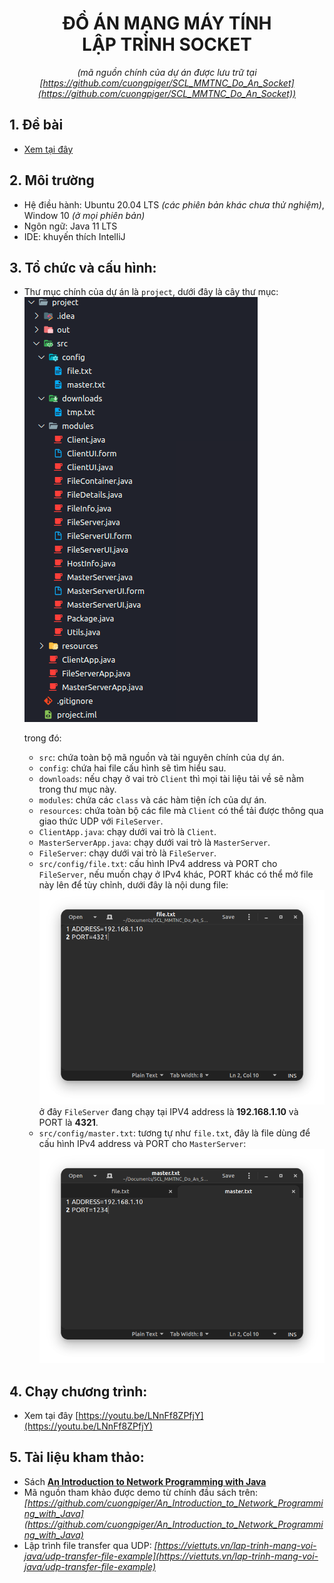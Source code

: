 
<dev align="center">

# ĐỒ ÁN MẠNG MÁY TÍNH<BR>LẬP TRÌNH SOCKET

_(mã nguồn chính của dự án được lưu trữ tại<br>[https://github.com/cuongpiger/SCL_MMTNC_Do_An_Socket](https://github.com/cuongpiger/SCL_MMTNC_Do_An_Socket))_

</dev>

## 1. Đề bài
*  [Xem tại đây](DeBaiDASocket.pdf)
## 2. Môi trường
* Hệ điều hành: Ubuntu 20.04 LTS _(các phiên bản khác chưa thử nghiệm)_, Window 10 _(ở mọi phiên bản)_
* Ngôn ngữ: Java 11 LTS
* IDE: khuyến thích IntelliJ

## 3. Tổ chức và cấu hình:
* Thư mục chính của dự án là `project`, dưới đây là cây thư mục:
  ![](images/00.png)

  trong đó:
    * `src`: chứa toàn bộ mã nguồn và tài nguyên chính của dự án.
    * `config`: chứa hai file cấu hình sẽ tìm hiểu sau.
    * `downloads`: nếu chạy ở vai trò `Client` thì mọi tài liệu tải về sẽ nằm trong thư mục này.
    * `modules`: chứa các `class` và các hàm tiện ích của dự án.
    * `resources`: chứa toàn bộ các file mà `Client` có thể tải được thông qua giao thức UDP với `FileServer`.
    * `ClientApp.java`: chạy dưới vai trò là `Client`.
    * `MasterServerApp.java`: chạy dưới vai trò là `MasterServer`.
    * `FileServer`: chạy dưới vai trò là `FileServer`.
    * `src/config/file.txt`: cấu hình IPv4 address và PORT cho `FileServer`, nếu muốn chạy ở IPv4 khác, PORT khác có thể mở file này lên để tùy chỉnh, dưới đây là nội dung file:
      ![](images/01.png)
      ở đây `FileServer` đang chạy tại IPV4 address là **192.168.1.10** và PORT là **4321**.
    * `src/config/master.txt`: tương tự như `file.txt`, đây là file dùng để cấu hình IPv4 address và PORT cho `MasterServer`:
      ![](images/02.png)

## 4. Chạy chương trình:
  * Xem tại đây [https://youtu.be/LNnFf8ZPfjY](https://youtu.be/LNnFf8ZPfjY)
## 5. Tài liệu kham thảo:
* Sách **[An Introduction to Network Programming with Java](https://www.springer.com/gp/book/9781447152538)**
* Mã nguồn tham khảo được demo từ chính đầu sách trên: _[https://github.com/cuongpiger/An_Introduction_to_Network_Programming_with_Java](https://github.com/cuongpiger/An_Introduction_to_Network_Programming_with_Java)_
* Lập trình file transfer qua UDP: _[https://viettuts.vn/lap-trinh-mang-voi-java/udp-transfer-file-example](https://viettuts.vn/lap-trinh-mang-voi-java/udp-transfer-file-example)_
